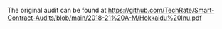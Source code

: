 The original audit can be found at https://github.com/TechRate/Smart-Contract-Audits/blob/main/2018-21%20A-M/Hokkaidu%20Inu.pdf
